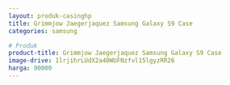 ```yaml
---
layout: produk-casinghp
title: Grimmjow Jaegerjaquez Samsung Galaxy S9 Case
categories: samsung

# Produk
product-title: Grimmjow Jaegerjaquez Samsung Galaxy S9 Case
image-drive: 1lrjihrLUdX2a40WUFNzfvl15lgyzRR26
harga: 90000
---
```

